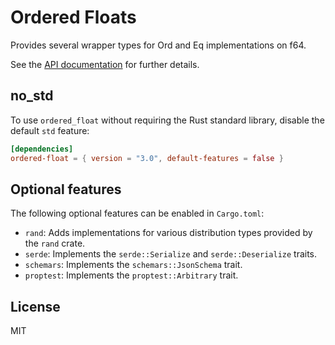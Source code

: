 # Ordered Floats

Provides several wrapper types for Ord and Eq implementations on f64.

See the [API documentation](https://docs.rs/ordered-float) for further details.

## no_std

To use `ordered_float` without requiring the Rust standard library, disable
the default `std` feature:

```toml
[dependencies]
ordered-float = { version = "3.0", default-features = false }
```

## Optional features

The following optional features can be enabled in `Cargo.toml`:

* `rand`: Adds implementations for various distribution types provided by the `rand` crate.
* `serde`: Implements the `serde::Serialize` and `serde::Deserialize` traits.
* `schemars`: Implements the `schemars::JsonSchema` trait.
* `proptest`: Implements the `proptest::Arbitrary` trait.

## License

MIT
